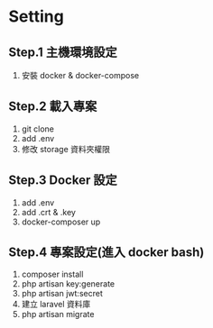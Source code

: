 # Setting

## Step.1 主機環境設定

1. 安裝 docker & docker-compose

## Step.2 載入專案

1. git clone
2. add .env
3. 修改 storage 資料夾權限

## Step.3 Docker 設定

1. add .env
2. add .crt & .key
3. docker-composer up

## Step.4 專案設定(進入 docker bash)

1. composer install
2. php artisan key:generate
3. php artisan jwt:secret
4. 建立 laravel 資料庫
5. php artisan migrate
